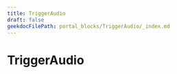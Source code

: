 ```yaml
---
title: TriggerAudio
draft: false
geekdocFilePath: portal_blocks/TriggerAudio/_index.md
---
```

# TriggerAudio